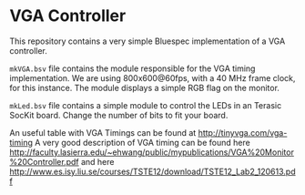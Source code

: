 VGA Controller
==============

This repository contains a very simple Bluespec implementation of a VGA controller.

`mkVGA.bsv` file contains the module responsible for the VGA timing implementation. We are using 800x600@60fps, with a 40 MHz frame clock, for this instance. The module displays a simple RGB flag on the monitor.

`mkLed.bsv` file contains a simple module to control the LEDs in an Terasic SocKit board. Change the number of bits to fit your board.

An useful table with VGA Timings can be found at http://tinyvga.com/vga-timing
A very good description of VGA timing can be found here http://faculty.lasierra.edu/~ehwang/public/mypublications/VGA%20Monitor%20Controller.pdf and here  http://www.es.isy.liu.se/courses/TSTE12/download/TSTE12_Lab2_120613.pdf